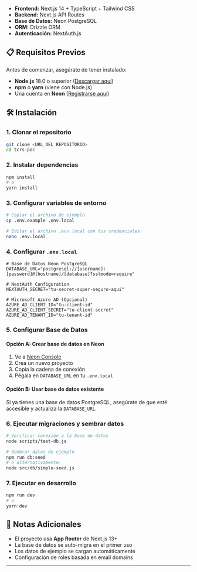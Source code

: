 

- **Frontend:** Next.js 14 + TypeScript + Tailwind CSS
- **Backend:** Next.js API Routes
- **Base de Datos:** Neon PostgreSQL
- **ORM:** Drizzle ORM
- **Autenticación:** NextAuth.js

## 📋 Requisitos Previos

Antes de comenzar, asegúrate de tener instalado:

- **Node.js** 18.0 o superior ([Descargar aquí](https://nodejs.org/))
- **npm** o **yarn** (viene con Node.js)
- Una cuenta en **Neon** ([Registrarse aquí](https://neon.tech/))

## 🛠️ Instalación

### 1. Clonar el repositorio
```bash
git clone <URL_DEL_REPOSITORIO>
cd tcrs-poc
```

### 2. Instalar dependencias
```bash
npm install
# o
yarn install
```

### 3. Configurar variables de entorno
```bash
# Copiar el archivo de ejemplo
cp .env.example .env.local

# Editar el archivo .env.local con tus credenciales
nano .env.local
```

### 4. Configurar `.env.local`
```env
# Base de Datos Neon PostgreSQL
DATABASE_URL="postgresql://[username]:[password]@[hostname]/[database]?sslmode=require"

# NextAuth Configuration
NEXTAUTH_SECRET="tu-secret-super-seguro-aqui"

# Microsoft Azure AD (Opcional)
AZURE_AD_CLIENT_ID="tu-client-id"
AZURE_AD_CLIENT_SECRET="tu-client-secret" 
AZURE_AD_TENANT_ID="tu-tenant-id"
```

### 5. Configurar Base de Datos

#### Opción A: Crear base de datos en Neon
1. Ve a [Neon Console](https://console.neon.tech/)
2. Crea un nuevo proyecto
3. Copia la cadena de conexión
4. Pégala en `DATABASE_URL` en tu `.env.local`

#### Opción B: Usar base de datos existente
Si ya tienes una base de datos PostgreSQL, asegúrate de que esté accesible y actualiza la `DATABASE_URL`.

### 6. Ejecutar migraciones y sembrar datos
```bash
# Verificar conexión a la base de datos
node scripts/test-db.js

# Sembrar datos de ejemplo
npm run db:seed
# o alternativamente:
node src/db/simple-seed.js
```

### 7. Ejecutar en desarrollo
```bash
npm run dev
# o
yarn dev
```



## 📝 Notas Adicionales

- El proyecto usa **App Router** de Next.js 13+
- La base de datos se auto-migra en el primer uso
- Los datos de ejemplo se cargan automáticamente
- Configuración de roles basada en email domains

---
